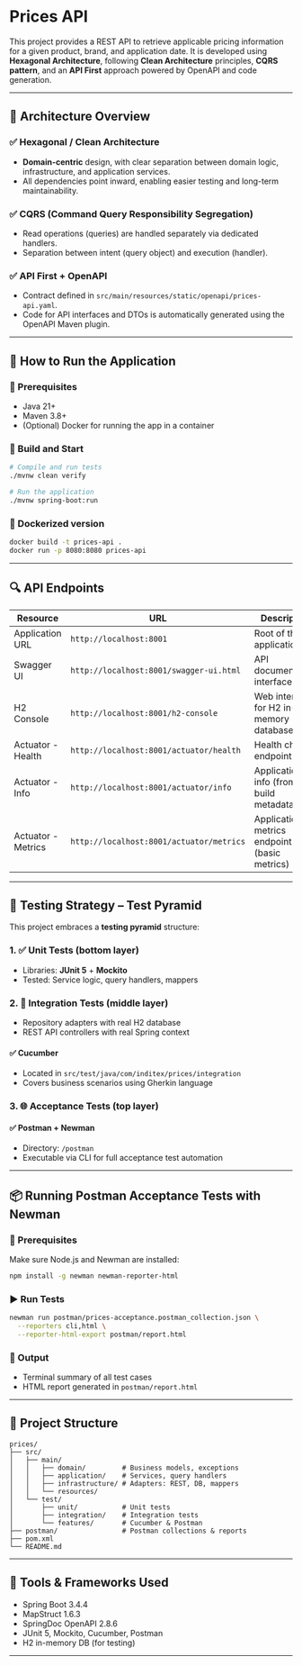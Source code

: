 
# Prices API

This project provides a REST API to retrieve applicable pricing information for a given product, brand, and application date. It is developed using **Hexagonal Architecture**, following **Clean Architecture** principles, **CQRS pattern**, and an **API First** approach powered by OpenAPI and code generation.

---

## 🧱 Architecture Overview

### ✅ Hexagonal / Clean Architecture
- **Domain-centric** design, with clear separation between domain logic, infrastructure, and application services.
- All dependencies point inward, enabling easier testing and long-term maintainability.

### ✅ CQRS (Command Query Responsibility Segregation)
- Read operations (queries) are handled separately via dedicated handlers.
- Separation between intent (query object) and execution (handler).

### ✅ API First + OpenAPI
- Contract defined in `src/main/resources/static/openapi/prices-api.yaml`.
- Code for API interfaces and DTOs is automatically generated using the OpenAPI Maven plugin.

---

## 🚀 How to Run the Application

### 🧪 Prerequisites
- Java 21+
- Maven 3.8+
- (Optional) Docker for running the app in a container

### 🔧 Build and Start

```bash
# Compile and run tests
./mvnw clean verify

# Run the application
./mvnw spring-boot:run
```

### 🐳 Dockerized version

```bash
docker build -t prices-api .
docker run -p 8080:8080 prices-api
```

---

## 🔍 API Endpoints

| Resource           | URL                                      | Description                                  |
|--------------------|------------------------------------------|----------------------------------------------|
| Application URL    | `http://localhost:8001`                  | Root of the application                      |
| Swagger UI         | `http://localhost:8001/swagger-ui.html`  | API documentation interface                  |
| H2 Console         | `http://localhost:8001/h2-console`       | Web interface for H2 in-memory database      |
| Actuator - Health  | `http://localhost:8001/actuator/health`  | Health check endpoint                        |
| Actuator - Info    | `http://localhost:8001/actuator/info`    | Application info (from build metadata)       |
| Actuator - Metrics | `http://localhost:8001/actuator/metrics` | Application metrics endpoint (basic metrics) |

---

## 🧪 Testing Strategy – Test Pyramid

This project embraces a **testing pyramid** structure:

### 1. ✅ Unit Tests (bottom layer)
- Libraries: **JUnit 5** + **Mockito**
- Tested: Service logic, query handlers, mappers

### 2. 🧩 Integration Tests (middle layer)
- Repository adapters with real H2 database
- REST API controllers with real Spring context

#### ✅ Cucumber
- Located in `src/test/java/com/inditex/prices/integration`
- Covers business scenarios using Gherkin language

### 3. 🌐 Acceptance Tests (top layer)

#### ✅ Postman + Newman
- Directory: `/postman`
- Executable via CLI for full acceptance test automation

---

## 📦 Running Postman Acceptance Tests with Newman

### 🧰 Prerequisites
Make sure Node.js and Newman are installed:

```bash
npm install -g newman newman-reporter-html
```

### ▶️ Run Tests

```bash
newman run postman/prices-acceptance.postman_collection.json \
  --reporters cli,html \
  --reporter-html-export postman/report.html
```

### 📄 Output

- Terminal summary of all test cases
- HTML report generated in `postman/report.html`

---

## 📁 Project Structure

```
prices/
├── src/
│   ├── main/
│   │   ├── domain/         # Business models, exceptions
│   │   ├── application/    # Services, query handlers
│   │   ├── infrastructure/ # Adapters: REST, DB, mappers
│   │   └── resources/
│   └── test/
│       ├── unit/           # Unit tests
│       ├── integration/    # Integration tests
│       └── features/       # Cucumber & Postman
├── postman/                # Postman collections & reports
├── pom.xml
└── README.md
```

---

## 🧩 Tools & Frameworks Used

- Spring Boot 3.4.4
- MapStruct 1.6.3
- SpringDoc OpenAPI 2.8.6
- JUnit 5, Mockito, Cucumber, Postman
- H2 in-memory DB (for testing)

---